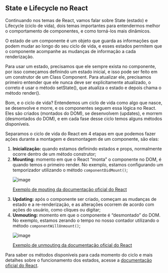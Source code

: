 ## State e Lifecycle no React

Continuando nos temas de React, vamos falar sobre State (estado) e Lifecycle (ciclo de vida), dois temas importantes para entendermos melhor o comportamento de componentes, e como torná-los mais dinâmicos.  

O estado de um componente é um objeto que guarda as informações que podem mudar ao longo do seu ciclo de vida, e esses estados permitem que o componente acompanhe as mudanças de informação a cada renderização. 

Para usar um estado, precisamos que ele sempre exista no componente, por isso começamos definindo um estado inicial, e isso pode ser feito em um construtor de um Class Component. Para atualizar ele, precisamos primeiro entender que ele nunca deve ser explicitamente atualizado, o correto é usar o método setState(), que atualiza o estado e depois chama o método render().

Bom, e o ciclo de vida? Entendemos um ciclo de vida como algo que nasce, se desenvolve e morre, e os componentes seguem essa lógica no React. Eles são criados (montados do DOM), se desenvolvem (updates), e morrem (desmontados do DOM), e em cada fase desse ciclo temos alguns métodos disponíveis.

Separamos o ciclo de vida do React em 4 etapas em que podemos fazer ações durante a montagem e desmontagem de um componente, são elas:
<ol>
  <li><strong>Inicialização:</strong> quando estamos definindo estados e props, normalmente ocorre dentro de um método construtor;</li>
  <li><strong>Mounting:</strong> momento em que o React “monta” o componente no DOM, é quando temos o primeiro render. No exemplo, estamos configurando um temporizador utilizando o método <code>componentDidMount()</code>;</li>
  
  ![image](https://user-images.githubusercontent.com/65983895/146066379-8f314a0a-ec92-46e0-8c75-5b4e345a8361.png)

  
[Exemplo de mouting da documentação oficial do React](https://pt-br.reactjs.org/docs/state-and-lifecycle.html)
  
  <li><strong>Updating:</strong> após o componente ser criado, começam as mudanças de estado e a re-renderização, e as alterações ocorrem de acordo com ações do usuário, como cliques ou digitar;</li>
  <li><strong>Unmouting:</strong> momento em que o componente é “desmontado” do DOM. No exemplo, estamos zerando o tempo no nosso contador utilizando o método <code>componentWillUnmount()</code>;</li>
  
  ![image](https://user-images.githubusercontent.com/65983895/146066677-b2beb5ee-10d7-4470-bca1-7bc61181e739.png)
  
  [Exemplo de unmouting da documentação oficial do React](https://pt-br.reactjs.org/docs/state-and-lifecycle.html)

 </ol>
 
 Para saber os métodos disponíveis para cada momento do ciclo e mais detalhes sobre o funcionamento dos estados, acesse a [documentação oficial do React](https://pt-br.reactjs.org/docs/state-and-lifecycle.html).
